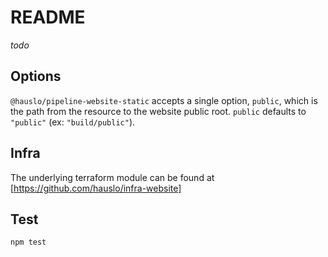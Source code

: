 
# README

*todo*

## Options

`@hauslo/pipeline-website-static` accepts a single option, `public`, which is the path from the resource to the website public root. `public` defaults to `"public"` (ex: `"build/public"`).

## Infra

The underlying terraform module can be found at [https://github.com/hauslo/infra-website]

## Test

```bash
npm test
```
